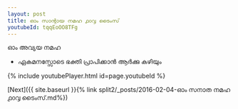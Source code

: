 ```yaml
---
layout: post
title: ഓം സാന്റായ നമഹ ൧൦൮ ടൈംസ്
youtubeId: tqqEoOO8TFg
---
```

 
 
 ഓം അവ്യയ നമഹ 
 
 -  ഏകമനസ്സോടെ ഭക്തി പ്രാപിക്കാൻ ആർക്കു കഴിയും 
 
  
 
  
 
 
 
 
 
 


{% include youtubePlayer.html id=page.youtubeId %}
 
[Next]({{ site.baseurl }}{% link  split2/_posts/2016-02-04-ഓം സനാത നമഹ ൧൦൮ ടൈംസ്.md%})
 
